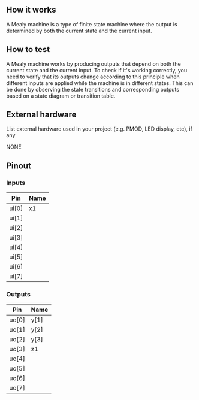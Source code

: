 <!---

This file is used to generate your project datasheet. Please fill in the information below and delete any unused sections.

You can also include images in this folder and reference them in the markdown. Each image must be less than 512 kb in size, and the combined size of all images must be less than 1 MB.
-->

## How it works

A Mealy machine is a type of finite state machine where the output is determined by both the current state and the current input.

## How to test

A Mealy machine works by producing outputs that depend on both the current state and the current input. To check if it's working correctly, you need to verify that its outputs change according to this principle when different inputs are applied while the machine is in different states. This can be done by observing the state transitions and corresponding outputs based on a state diagram or transition table.

## External hardware

List external hardware used in your project (e.g. PMOD, LED display, etc), if any

NONE

## Pinout

### Inputs

| Pin     | Name |
|---------|------|
| ui[0]   | x1   |
| ui[1]   |      |
| ui[2]   |      |
| ui[3]   |      |
| ui[4]   |      |
| ui[5]   |      |
| ui[6]   |      |
| ui[7]   |      |

### Outputs

| Pin     | Name |
|---------|------|
| uo[0]   | y[1] |
| uo[1]   | y[2] |
| uo[2]   | y[3] |
| uo[3]   | z1   |
| uo[4]   |      |
| uo[5]   |      |
| uo[6]   |      |
| uo[7]   |      |
